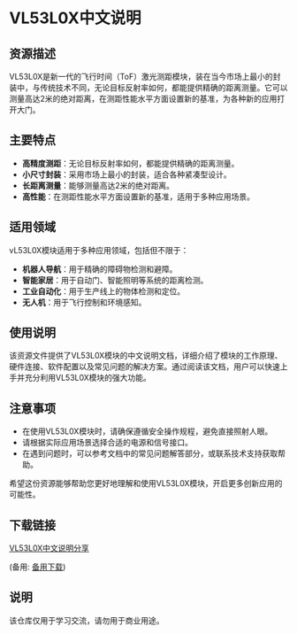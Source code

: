 # VL53L0X中文说明

## 资源描述

VL53L0X是新一代的飞行时间（ToF）激光测距模块，装在当今市场上最小的封装中，与传统技术不同，无论目标反射率如何，都能提供精确的距离测量。它可以测量高达2米的绝对距离，在测距性能水平方面设置新的基准，为各种新的应用打开大门。

## 主要特点

- **高精度测距**：无论目标反射率如何，都能提供精确的距离测量。
- **小尺寸封装**：采用市场上最小的封装，适合各种紧凑型设计。
- **长距离测量**：能够测量高达2米的绝对距离。
- **高性能**：在测距性能水平方面设置新的基准，适用于多种应用场景。

## 适用领域

vL53L0X模块适用于多种应用领域，包括但不限于：

- **机器人导航**：用于精确的障碍物检测和避障。
- **智能家居**：用于自动门、智能照明等系统的距离检测。
- **工业自动化**：用于生产线上的物体检测和定位。
- **无人机**：用于飞行控制和环境感知。

## 使用说明

该资源文件提供了VL53L0X模块的中文说明文档，详细介绍了模块的工作原理、硬件连接、软件配置以及常见问题的解决方案。通过阅读该文档，用户可以快速上手并充分利用VL53L0X模块的强大功能。

## 注意事项

- 在使用VL53L0X模块时，请确保遵循安全操作规程，避免直接照射人眼。
- 请根据实际应用场景选择合适的电源和信号接口。
- 在遇到问题时，可以参考文档中的常见问题解答部分，或联系技术支持获取帮助。

希望这份资源能够帮助您更好地理解和使用VL53L0X模块，开启更多创新应用的可能性。

## 下载链接
[VL53L0X中文说明分享](https://pan.quark.cn/s/be659eaaca4b) 

(备用: [备用下载](https://pan.baidu.com/s/1EZw4fQQMfzOk5LkV2ZuqCw?pwd=1234))

## 说明

该仓库仅用于学习交流，请勿用于商业用途。
